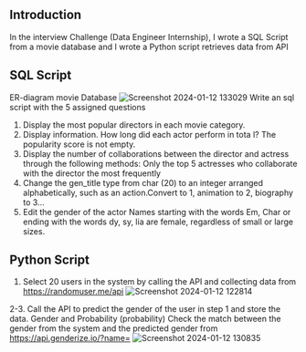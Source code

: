 ## Introduction
In the interview Challenge (Data Engineer Internship), I wrote a SQL Script from a movie database and I wrote a Python script retrieves data from API

## SQL Script
ER-diagram movie Database
![Screenshot 2024-01-12 133029](https://github.com/Dolphuwadol/Interview-Challenge-Coraline/assets/121854744/50c0696f-a33f-450b-bf98-f37c0f057f84)
Write an sql script with the 5 assigned questions
1. Display the most popular directors in each movie category.
2. Display information. How long did each actor perform in tota l? The popularity score is not empty.
3. Display the number of collaborations between the director and actress through the following methods: Only the top 5 actresses who collaborate with the director the most frequently
4. Change the gen_title type from char (20) to an integer arranged alphabetically, such as an action.Convert to 1, animation to 2, biography to 3...
5. Edit the gender of the actor Names starting with the words Em, Char or ending with the words dy, sy, lia are female, regardless of small or large sizes.


## Python Script
1. Select 20 users in the system by calling the API and collecting data from https://randomuser.me/api
![Screenshot 2024-01-12 122814](https://github.com/Dolphuwadol/Interview-Challenge-Coraline/assets/121854744/817480f1-e216-45bb-825a-1fe7773a8690)

2-3. Call the API to predict the gender of the user in step 1 and store the data. Gender and Probability (probability) Check the match between the gender from the system and the predicted gender from https://api.genderize.io/?name=
![Screenshot 2024-01-12 130835](https://github.com/Dolphuwadol/Interview-Challenge-Coraline/assets/121854744/c4b3ceeb-0a47-4c92-9776-4332241e2ee4)
